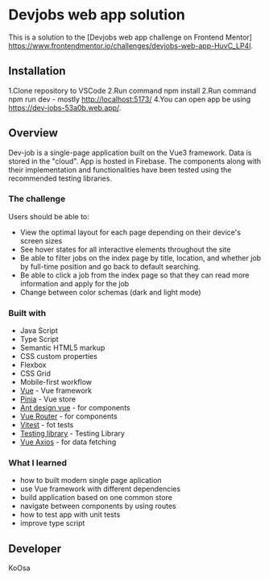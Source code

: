 # Devjobs web app solution

This is a solution to the [Devjobs web app challenge on Frontend Mentor]
<https://www.frontendmentor.io/challenges/devjobs-web-app-HuvC_LP4l>.

## Installation

1.Clone repository to VSCode
2.Run command npm install
2.Run command npm run dev - mostly <http://localhost:5173/>
4.You can open app be using <https://dev-jobs-53a0b.web.app/>.

## Overview

Dev-job is a single-page application built on the Vue3 framework. Data is stored in the "cloud". App is hosted in Firebase.
The components along with their implementation and functionalities have been tested using the recommended testing libraries.

### The challenge

Users should be able to:

- View the optimal layout for each page depending on their device's screen sizes
- See hover states for all interactive elements throughout the site
- Be able to filter jobs on the index page by title, location, and whether job by full-time position and go back to default searching.
- Be able to click a job from the index page so that they can read more information and apply for the job
- Change between color schemas (dark and light mode)

### Built with

- Java Script
- Type Script
- Semantic HTML5 markup
- CSS custom properties
- Flexbox
- CSS Grid
- Mobile-first workflow
- [Vue](https://vuejs.org/) - Vue framework
- [Pinia](https://pinia.vuejs.org/) - Vue store
- [Ant design vue](https://antdv.com/components/overview) - for components
- [Vue Router](https://router.vuejs.org/) - for components
- [Vitest](https://vitest.dev/) - fot tests
- [Testing library](https://testing-library.com/) - Testing Library
- [Vue Axios](https://www.npmjs.com/package/vue-axios) - for data fetching

### What I learned

- how to built modern single page aplication
- use Vue framework with different dependencies
- build application based on one common store
- navigate between components by using routes
- how to test app with unit tests
- improve type script

## Developer

KoOsa
